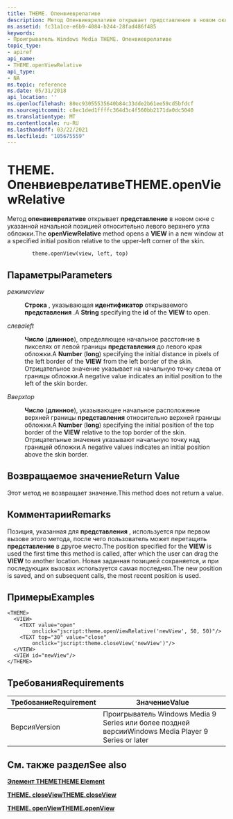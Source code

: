 ```yaml
---
title: THEME. Опенвиеврелативе
description: Метод Опенвиеврелативе открывает представление в новом окне с указанной начальной позицией относительно левого верхнего угла обложки.
ms.assetid: fc31a1ce-e6b9-4084-b244-28fad486f485
keywords:
- Проигрыватель Windows Media THEME. Опенвиеврелативе
topic_type:
- apiref
api_name:
- THEME.openViewRelative
api_type:
- NA
ms.topic: reference
ms.date: 05/31/2018
api_location: ''
ms.openlocfilehash: 80ec93055535640b84c33dde2b61ee59cd5bfdcf
ms.sourcegitcommit: c8ec1ded1ffffc364d3c4f560bb2171da0dc5040
ms.translationtype: MT
ms.contentlocale: ru-RU
ms.lasthandoff: 03/22/2021
ms.locfileid: "105675559"
---
```

# <a name="themeopenviewrelative"></a><span data-ttu-id="5c5fb-104">THEME. Опенвиеврелативе</span><span class="sxs-lookup"><span data-stu-id="5c5fb-104">THEME.openViewRelative</span></span>

<span data-ttu-id="5c5fb-105">Метод **опенвиеврелативе** открывает **представление** в новом окне с указанной начальной позицией относительно левого верхнего угла обложки.</span><span class="sxs-lookup"><span data-stu-id="5c5fb-105">The **openViewRelative** method opens a **VIEW** in a new window at a specified initial position relative to the upper-left corner of the skin.</span></span>

``` syntax
        theme.openView(view, left, top)
```

## <a name="parameters"></a><span data-ttu-id="5c5fb-106">Параметры</span><span class="sxs-lookup"><span data-stu-id="5c5fb-106">Parameters</span></span>

<dl> <dt>

<span data-ttu-id="5c5fb-107"><span id="view"></span><span id="VIEW"></span>*режиме*</span><span class="sxs-lookup"><span data-stu-id="5c5fb-107"><span id="view"></span><span id="VIEW"></span>*view*</span></span>
</dt> <dd>

<span data-ttu-id="5c5fb-108">**Строка** , указывающая **идентификатор** открываемого **представления** .</span><span class="sxs-lookup"><span data-stu-id="5c5fb-108">A **String** specifying the **id** of the **VIEW** to open.</span></span>

</dd> <dt>

<span data-ttu-id="5c5fb-109"><span id="left"></span><span id="LEFT"></span>*слева*</span><span class="sxs-lookup"><span data-stu-id="5c5fb-109"><span id="left"></span><span id="LEFT"></span>*left*</span></span>
</dt> <dd>

<span data-ttu-id="5c5fb-110">**Число** (**длинное**), определяющее начальное расстояние в пикселях от левой границы **представления** до левого края обложки.</span><span class="sxs-lookup"><span data-stu-id="5c5fb-110">A **Number** (**long**) specifying the initial distance in pixels of the left border of the **VIEW** from the left border of the skin.</span></span> <span data-ttu-id="5c5fb-111">Отрицательное значение указывает на начальную точку слева от границы обложки.</span><span class="sxs-lookup"><span data-stu-id="5c5fb-111">A negative value indicates an initial position to the left of the skin border.</span></span>

</dd> <dt>

<span data-ttu-id="5c5fb-112"><span id="top"></span><span id="TOP"></span>*Вверх*</span><span class="sxs-lookup"><span data-stu-id="5c5fb-112"><span id="top"></span><span id="TOP"></span>*top*</span></span>
</dt> <dd>

<span data-ttu-id="5c5fb-113">**Число** (**длинное**), указывающее начальное расположение верхней границы **представления** относительно верхней границы обложки.</span><span class="sxs-lookup"><span data-stu-id="5c5fb-113">A **Number** (**long**) specifying the initial position of the top border of the **VIEW** relative to the top border of the skin.</span></span> <span data-ttu-id="5c5fb-114">Отрицательные значения указывают начальную точку над границей обложки.</span><span class="sxs-lookup"><span data-stu-id="5c5fb-114">A negative values indicates an initial position above the skin border.</span></span>

</dd> </dl>

## <a name="return-value"></a><span data-ttu-id="5c5fb-115">Возвращаемое значение</span><span class="sxs-lookup"><span data-stu-id="5c5fb-115">Return Value</span></span>

<span data-ttu-id="5c5fb-116">Этот метод не возвращает значение.</span><span class="sxs-lookup"><span data-stu-id="5c5fb-116">This method does not return a value.</span></span>

## <a name="remarks"></a><span data-ttu-id="5c5fb-117">Комментарии</span><span class="sxs-lookup"><span data-stu-id="5c5fb-117">Remarks</span></span>

<span data-ttu-id="5c5fb-118">Позиция, указанная для **представления** , используется при первом вызове этого метода, после чего пользователь может перетащить **представление** в другое место.</span><span class="sxs-lookup"><span data-stu-id="5c5fb-118">The position specified for the **VIEW** is used the first time this method is called, after which the user can drag the **VIEW** to another location.</span></span> <span data-ttu-id="5c5fb-119">Новая заданная позицией сохраняется, и при последующих вызовах используется самая последняя.</span><span class="sxs-lookup"><span data-stu-id="5c5fb-119">The new position is saved, and on subsequent calls, the most recent position is used.</span></span>

## <a name="examples"></a><span data-ttu-id="5c5fb-120">Примеры</span><span class="sxs-lookup"><span data-stu-id="5c5fb-120">Examples</span></span>


```JScript
<THEME>
  <VIEW>
    <TEXT value="open" 
        onclick="jscript:theme.openViewRelative('newView', 50, 50)"/>
    <TEXT top="30" value="close" 
        onclick="jscript:theme.closeView('newView')"/>
  </VIEW>
  <VIEW id="newView"/>
</THEME>
```



## <a name="requirements"></a><span data-ttu-id="5c5fb-121">Требования</span><span class="sxs-lookup"><span data-stu-id="5c5fb-121">Requirements</span></span>



| <span data-ttu-id="5c5fb-122">Требование</span><span class="sxs-lookup"><span data-stu-id="5c5fb-122">Requirement</span></span> | <span data-ttu-id="5c5fb-123">Значение</span><span class="sxs-lookup"><span data-stu-id="5c5fb-123">Value</span></span> |
|--------------------|---------------------------------------------------|
| <span data-ttu-id="5c5fb-124">Версия</span><span class="sxs-lookup"><span data-stu-id="5c5fb-124">Version</span></span><br/> | <span data-ttu-id="5c5fb-125">Проигрыватель Windows Media 9 Series или более поздней версии</span><span class="sxs-lookup"><span data-stu-id="5c5fb-125">Windows Media Player 9 Series or later</span></span><br/> |



## <a name="see-also"></a><span data-ttu-id="5c5fb-126">См. также раздел</span><span class="sxs-lookup"><span data-stu-id="5c5fb-126">See also</span></span>

<dl> <dt>

[<span data-ttu-id="5c5fb-127">**Элемент THEME**</span><span class="sxs-lookup"><span data-stu-id="5c5fb-127">**THEME Element**</span></span>](theme-element.md)
</dt> <dt>

[<span data-ttu-id="5c5fb-128">**THEME. closeView**</span><span class="sxs-lookup"><span data-stu-id="5c5fb-128">**THEME.closeView**</span></span>](theme-closeview.md)
</dt> <dt>

[<span data-ttu-id="5c5fb-129">**THEME. openView**</span><span class="sxs-lookup"><span data-stu-id="5c5fb-129">**THEME.openView**</span></span>](theme-openview.md)
</dt> </dl>

 

 





